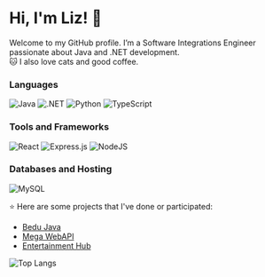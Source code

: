 # Hi, I'm Liz! 👋

Welcome to my GitHub profile. I’m a Software Integrations Engineer passionate about Java and .NET development.  
🐱 I also love cats and good coffee.

### Languages
![Java](https://img.shields.io/badge/Java-%23ED8B00.svg?style=for-the-badge&logo=openjdk&logoColor=white)
![.NET](https://img.shields.io/badge/.NET-512BD4?style=for-the-badge&logo=.net&logoColor=white)
![Python](https://img.shields.io/badge/python-3670A0?style=for-the-badge&logo=python&logoColor=ffdd54)
![TypeScript](https://img.shields.io/badge/typescript-%23007ACC.svg?style=for-the-badge&logo=typescript&logoColor=white)

### Tools and Frameworks
![React](https://img.shields.io/badge/react-%2320232a.svg?style=for-the-badge&logo=react&logoColor=%2361DAFB)
![Express.js](https://img.shields.io/badge/express.js-%23404d59.svg?style=for-the-badge&logo=express&logoColor=%2361DAFB)
![NodeJS](https://img.shields.io/badge/node.js-6DA55F?style=for-the-badge&logo=node.js&logoColor=white)

### Databases and Hosting
![MySQL](https://img.shields.io/badge/mysql-%2300f.svg?style=for-the-badge&logo=mysql&logoColor=white)

:star: Here are some projects that I've done or participated:
- [Bedu Java](https://github.com/LfenC/Bedu-Java)
- [Mega WebAPI](https://github.com/LfenC/mega_webAPI)
- [Entertainment Hub](https://github.com/LfenC/entertainment-hub)

![Top Langs](https://github-readme-stats.vercel.app/api/top-langs/?username=LfenC&exclude_repo=entertainment-hub&theme=dark&layout=compact&icon_color=007bff&bg_color=171c28&custom_title=Top%20Languages%20Used%20By%20Repos)
